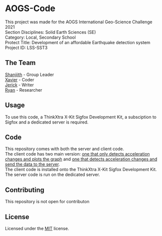 # AOGS-Code
This project was made for the AOGS International Geo-Science Challenge 2021 <br />
Section Disciplines: Solid Earth Sciences (SE) <br />
Category: Local, Secondary School <br />
Protect Title: Development of an affordable Earthquake detection system <br />
Project ID: LSS-SST3 <br />

## The Team
[Shanjiith](https://github.com/Shanjiith-Pranov) - Group Leader <br />
[Xavier](https://github.com/Xavier3372) - Coder <br />
[Jerick](https://github.com/jer123se12) - Writer <br />
[Ryan](https://github.com/theboi) - Researcher <br />

## Usage
To use this code, a ThinkXtra X-Kit Sigfox Development Kit, a subsciption to Sigfox and a dedicated server is required.

## Code
This repository comes with both the server and client code. <br />
The client code has two main version: [one that only detects acceleration changes and plots the graph](https://github.com/Shanjiith-Pranov/AOGS-Code/blob/main/Client%20Code/Detect/client.ino) and [one that detects acceleration changes and send the data to the server](https://github.com/Shanjiith-Pranov/AOGS-Code/blob/main/Client%20Code/Detect%20and%20send%20to%20server/client.ino). <br />
The client code is installed onto the ThinkXtra X-Kit Sigfox Development Kit. <br />
The server code is run on the dedicated server. <br />

## Contributing
This repository is not open for contributon

## License

Licensed under the [MIT](LICENSE.txt) license.
